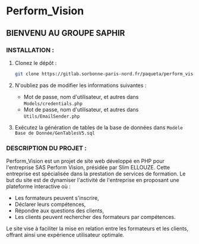 # Perform_Vision

## BIENVENU AU GROUPE SAPHIR

### INSTALLATION :

1. Clonez le dépôt :

    ```bash
    git clone https://gitlab.sorbonne-paris-nord.fr/paqueta/perform_vision/
    ```

2. N'oubliez pas de modifier les informations suivantes :
   - Mot de passe, nom d'utilisateur, et autres dans `Models/credentials.php`
   - Mot de passe, nom d'utilisateur, et autres dans `Utils/EmailSender.php`

3. Exécutez la génération de tables de la base de données dans `Modèle Base de Donnée/GenTablesV5.sql`

### DESCRIPTION DU PROJET :

Perform_Vision est un projet de site web développé en PHP pour l'entreprise SAS Perform Vision, présidée par Slim ELLOUZE. Cette entreprise est spécialisée dans la prestation de services de formation. Le but du site est de dynamiser l'activité de l'entreprise en proposant une plateforme interactive où :

- Les formateurs peuvent s'inscrire,
- Déclarer leurs compétences,
- Répondre aux questions des clients,
- Les clients peuvent rechercher des formateurs par compétences.

Le site vise à faciliter la mise en relation entre les formateurs et les clients, offrant ainsi une expérience utilisateur optimale.


